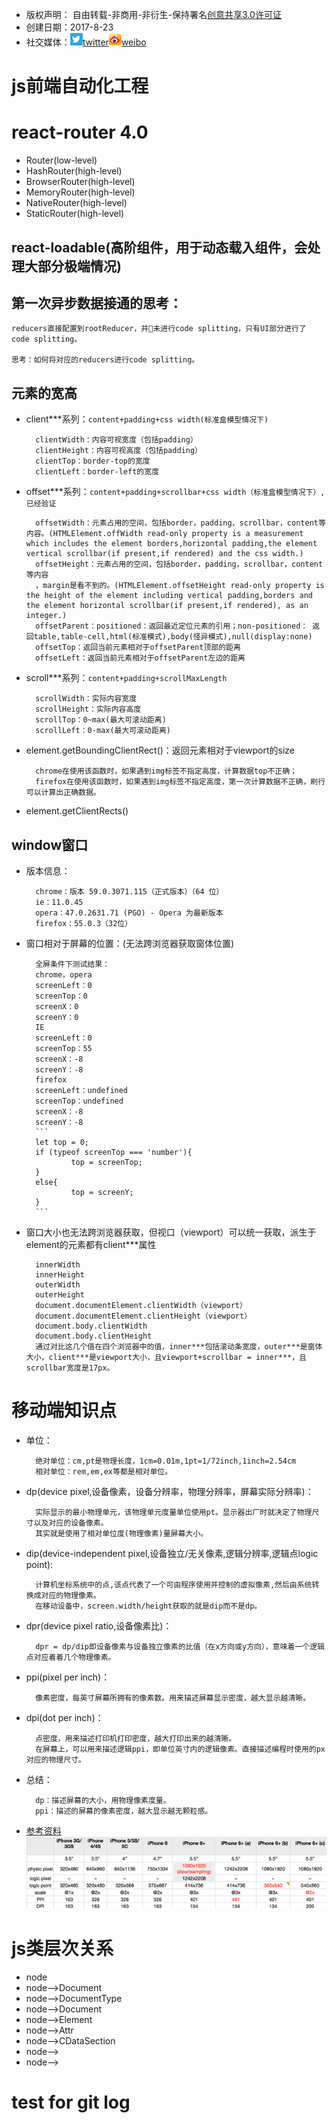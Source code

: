 * 版权声明： 自由转载-非商用-非衍生-保持署名[创意共享3.0许可证](https://creativecommons.org/licenses/by-nc-nd/3.0/deed.zh)
* 创建日期：2017-8-23
* 社交媒体：[![twitter](./src/common/res/images/twitter.png)twitter](https://twitter.com)[![weobo](./src/common/res/images/weibo.png)weibo](http://weibo.com/2630232391/profile?topnav=1&wvr=6)
# js前端自动化工程
# react-router 4.0

* Router(low-level)
* HashRouter(high-level)
* BrowserRouter(high-level)
* MemoryRouter(high-level)
* NativeRouter(high-level)
* StaticRouter(high-level)

## react-loadable(高阶组件，用于动态载入组件，会处理大部分极端情况)   

## 第一次异步数据接通的思考：

    reducers直接配置到rootReducer，并未进行code splitting，只有UI部分进行了 code splitting。
    
    思考：如何将对应的reducers进行code splitting。
## 元素的宽高
* client***系列：`content+padding+css width(标准盒模型情况下)`

        clientWidth：内容可视宽度（包括padding）
        clientHeight：内容可视高度（包括padding）
        clientTop：border-top的宽度
        clientLeft：border-left的宽度
* offset***系列：`content+padding+scrollbar+css width（标准盒模型情况下）,已经验证`

        offsetWidth：元素占用的空间，包括border，padding，scrollbar，content等内容。(HTMLElement.offWidth read-only property is a measurement which includes the element borders,horizontal padding,the element vertical scrollbar(if present,if rendered) and the css width.)
        offsetHeight：元素占用的空间，包括border，padding，scrollbar，content等内容
        ，margin是看不到的。(HTMLElement.offsetHeight read-only property is the height of the element including vertical padding,borders and the element horizontal scrollbar(if present,if rendered), as an integer.)
        offsetParent：positioned：返回最近定位元素的引用；non-positioned： 返回table,table-cell,html(标准模式),body(怪异模式),null(display:none)
        offsetTop：返回当前元素相对于offsetParent顶部的距离
        offsetLeft：返回当前元素相对于offsetParent左边的距离
* scroll***系列：`content+padding+scrollMaxLength`

        scrollWidth：实际内容宽度
        scrollHeight：实际内容高度
        scrollTop：0~max(最大可滚动距离)
        scrollLeft：0-max(最大可滚动距离)
* element.getBoundingClientRect()：返回元素相对于viewport的size

        chrome在使用该函数时，如果遇到img标签不指定高度，计算数据top不正确；
        firefox在使用该函数时，如果遇到img标签不指定高度，第一次计算数据不正确，刷行可以计算出正确数据。
* element.getClientRects()
## window窗口
* 版本信息：

        chrome：版本 59.0.3071.115（正式版本）（64 位）
        ie：11.0.45
        opera：47.0.2631.71 (PGO) - Opera 为最新版本
        firefox：55.0.3（32位）
* 窗口相对于屏幕的位置：(无法跨浏览器获取窗体位置)

        全屏条件下测试结果：
        chrome，opera        
        screenLeft：0
        screenTop：0
        screenX：0
        screenY：0
        IE        
        screenLeft：0
        screenTop：55
        screenX：-8
        screenY：-8
        firefox        
        screenLeft：undefined
        screenTop：undefined
        screenX：-8
        screenY：-8
        ```
        let top = 0;
        if (typeof screenTop === 'number'){
                top = screenTop;
        }
        else{
                top = screenY;
        }
        ```
* 窗口大小也无法跨浏览器获取，但视口（viewport）可以统一获取，派生于element的元素都有client***属性

        innerWidth
        innerHeight
        outerWidth
        outerHeight
        document.documentElement.clientWidth（viewport）
        document.documentElement.clientHeight（viewport）
        document.body.clientWidth
        document.body.clientHeight
        通过对比这几个值在四个浏览器中的值，inner***包括滚动条宽度，outer***是窗体大小，client***是viewport大小，且viewport+scrollbar = inner***，且scrollbar宽度是17px。
# 移动端知识点
* 单位：

        绝对单位：cm,pt是物理长度，1cm=0.01m,1pt=1/72inch,1inch=2.54cm
        相对单位：rem,em,ex等都是相对单位。
* dp(device pixel,设备像素，设备分辨率，物理分辨率，屏幕实际分辨率)：

        实际显示的最小物理单元，该物理单元度量单位使用pt。显示器出厂时就决定了物理尺寸以及对应的设备像素。
        其实就是使用了相对单位度(物理像素)量屏幕大小。
* dip(device-independent pixel,设备独立/无关像素,逻辑分辨率,逻辑点logic point):

        计算机坐标系统中的点,该点代表了一个可由程序使用并控制的虚拟像素,然后由系统转换成对应的物理像素。
        在移动设备中，screen.width/height获取的就是dip而不是dp。
* dpr(device pixel ratio,设备像素比)：

        dpr = dp/dip即设备像素与设备独立像素的比值（在x方向或y方向），意味着一个逻辑点对应着着几个物理像素。



* ppi(pixel per inch)：

        像素密度，每英寸屏幕所拥有的像素数。用来描述屏幕显示密度，越大显示越清晰。
* dpi(dot per inch)：

        点密度，用来描述打印机打印密度，越大打印出来的越清晰。
        在屏幕上，可以用来描述逻辑ppi，即单位英寸内的逻辑像素。直接描述编程时使用的px对应的物理尺寸。
* 总结：

        dp：描述屏幕的大小，用物理像素度量。
        ppi：描述的屏幕的像素密度，越大显示越无颗粒感。
* [参考资料](https://www.zhihu.com/question/25361043)
[![](./src/common/res/images/iphone.jpg)](https://www.zhihu.com/question/25361043)
# js类层次关系
* node
* node-->Document
* node-->DocumentType
* node-->Document
* node-->Element
* node-->Attr
* node-->CDataSection
* node-->
* node-->
# test for git log